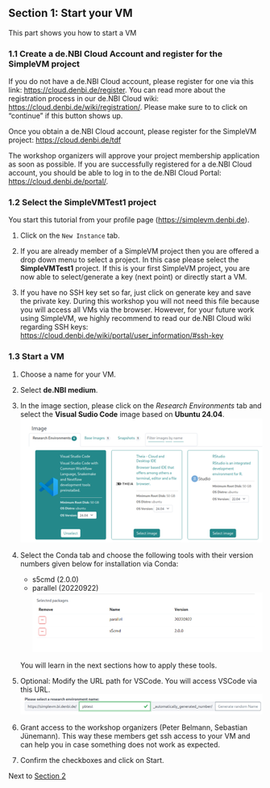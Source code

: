 ## Section 1: Start your VM

This part shows you how to start a VM


### 1.1 Create a de.NBI Cloud Account and register for the SimpleVM project

If you do not have a de.NBI Cloud account, please register for one
via this link: https://cloud.denbi.de/register.
You can read more about the registration process in our 
de.NBI Cloud wiki: https://cloud.denbi.de/wiki/registration/.
Please make sure to to click on “continue” if this button shows up.

Once you obtain a de.NBI Cloud account, please register for the SimpleVM project:
https://cloud.denbi.de/tdf

The workshop organizers will approve your project membership application as soon as possible.
If you are successfully registered for a de.NBI Cloud account,
you should be able to log in to the de.NBI Cloud Portal: https://cloud.denbi.de/portal/.

### 1.2 Select the SimpleVMTest1 project

You start this tutorial from your profile page (https://simplevm.denbi.de).

1. Click on the `New Instance` tab.

2. If you are already member of a SimpleVM project then you are offered a drop down menu to select
a project. In this case please select the **SimpleVMTest1** project. If this is
your first SimpleVM project, you are now able to select/generate a key (next point) or directly start a VM.

3. If you have no SSH key set so far, just click on generate key and save the
private key. During this workshop you will not need this file because 
you will access all VMs via the browser. However, for your future work using
SimpleVM, we highly recommend to read our de.NBI Cloud wiki regarding
SSH keys: https://cloud.denbi.de/wiki/portal/user_information/#ssh-key

### 1.3 Start a VM

1. Choose a name for your VM.
2. Select **de.NBI medium**.
3. In the image section, please click on the *Research Environments* tab 
   and select the **Visual Sudio Code** image based on **Ubuntu 24.04**.
   ![](./figures/resenv.png)
4. Select the Conda tab and choose the following tools with their version numbers given below for installation via Conda:
   * s5cmd (2.0.0)
   * parallel (20220922)
   ![](./figures/conda.png)
   
   You will learn in the next sections how to apply these tools.

5. Optional: Modify the URL path for VSCode. You will access VSCode via this URL.
   ![](./figures/resenv_url.png)
6. Grant access to the workshop organizers (Peter Belmann, Sebastian Jünemann).
   This way these members get ssh access to your VM and can help you in case
   something does not work as expected.
7. Confirm the checkboxes and click on Start.

Next to [Section 2](part2.md)
